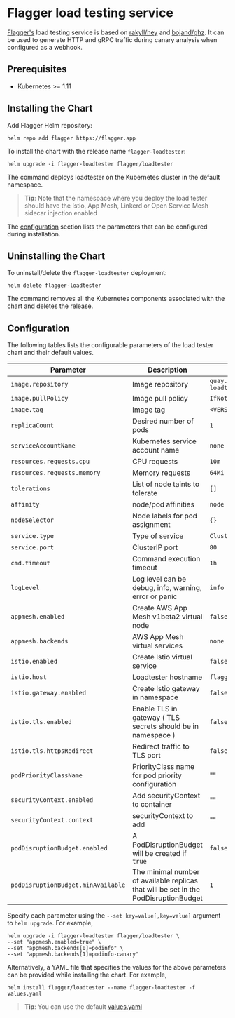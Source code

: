 # Flagger load testing service

[Flagger's](https://github.com/fluxcd/flagger) load testing service is based on
[rakyll/hey](https://github.com/rakyll/hey) and
[bojand/ghz](https://github.com/bojand/ghz).
It can be used to generate HTTP and gRPC traffic during canary analysis when configured as a webhook.

## Prerequisites

* Kubernetes >= 1.11

## Installing the Chart

Add Flagger Helm repository:

```console
helm repo add flagger https://flagger.app
```

To install the chart with the release name `flagger-loadtester`:

```console
helm upgrade -i flagger-loadtester flagger/loadtester
```

The command deploys loadtester on the Kubernetes cluster in the default namespace.

> **Tip**: Note that the namespace where you deploy the load tester should
> have the Istio, App Mesh, Linkerd or Open Service Mesh sidecar injection enabled

The [configuration](#configuration) section lists the parameters that can be configured during installation.

## Uninstalling the Chart

To uninstall/delete the `flagger-loadtester` deployment:

```console
helm delete flagger-loadtester
```

The command removes all the Kubernetes components associated with the chart and deletes the release.

## Configuration

The following tables lists the configurable parameters of the load tester chart and their default values.

Parameter | Description | Default
--- | --- | ---
`image.repository` | Image repository | `quay.io/stefanprodan/flagger-loadtester`
`image.pullPolicy` | Image pull policy | `IfNotPresent`
`image.tag` | Image tag | `<VERSION>`
`replicaCount` | Desired number of pods | `1`
`serviceAccountName` | Kubernetes service account name | `none`
`resources.requests.cpu` | CPU requests | `10m`
`resources.requests.memory` | Memory requests | `64Mi`
`tolerations` | List of node taints to tolerate | `[]`
`affinity` | node/pod affinities | `node`
`nodeSelector` | Node labels for pod assignment | `{}`
`service.type` | Type of service | `ClusterIP`
`service.port` | ClusterIP port | `80`
`cmd.timeout` | Command execution timeout | `1h`
`logLevel` | Log level can be debug, info, warning, error or panic | `info`
`appmesh.enabled` | Create AWS App Mesh v1beta2 virtual node | `false`
`appmesh.backends` | AWS App Mesh virtual services | `none`
`istio.enabled` | Create Istio virtual service | `false`
`istio.host` | Loadtester hostname  | `flagger-loadtester.flagger`
`istio.gateway.enabled` | Create Istio gateway in namespace | `false`
`istio.tls.enabled` | Enable TLS in gateway ( TLS secrets should be in namespace ) | `false`
`istio.tls.httpsRedirect` | Redirect traffic to TLS port | `false`
`podPriorityClassName` | PriorityClass name for pod priority configuration | ""
`securityContext.enabled` | Add securityContext to container | ""
`securityContext.context` | securityContext to add | ""
`podDisruptionBudget.enabled` | A PodDisruptionBudget will be created if `true` | `false`
`podDisruptionBudget.minAvailable` | The minimal number of available replicas that will be set in the PodDisruptionBudget | `1`

Specify each parameter using the `--set key=value[,key=value]` argument to `helm upgrade`. For example,

```console
helm upgrade -i flagger-loadtester flagger/loadtester \
--set "appmesh.enabled=true" \
--set "appmesh.backends[0]=podinfo" \
--set "appmesh.backends[1]=podinfo-canary"
```

Alternatively, a YAML file that specifies the values for the above parameters can be provided while installing the chart. For example,

```console
helm install flagger/loadtester --name flagger-loadtester -f values.yaml
```

> **Tip**: You can use the default [values.yaml](values.yaml)
